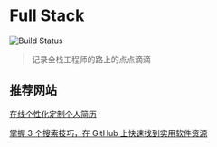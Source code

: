 # Full Stack

![Build Status](https://travis-ci.org/zoeminghong/full-stack.svg?branch=master)

> 记录全栈工程师的路上的点点滴滴

## 推荐网站

[在线个性化定制个人简历](http://resumemaker.online/)

[掌握 3 个搜索技巧，在 GitHub 上快速找到实用软件资源](https://sspai.com/post/46061)

